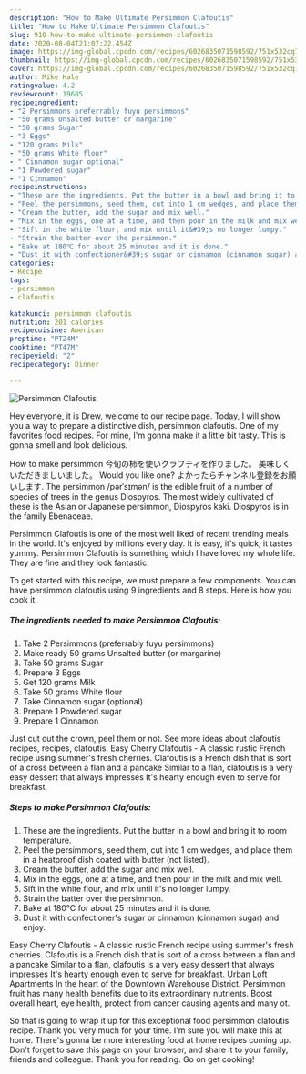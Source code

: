 ```yaml
---
description: "How to Make Ultimate Persimmon Clafoutis"
title: "How to Make Ultimate Persimmon Clafoutis"
slug: 910-how-to-make-ultimate-persimmon-clafoutis
date: 2020-08-04T21:07:22.454Z
image: https://img-global.cpcdn.com/recipes/6026835071598592/751x532cq70/persimmon-clafoutis-recipe-main-photo.jpg
thumbnail: https://img-global.cpcdn.com/recipes/6026835071598592/751x532cq70/persimmon-clafoutis-recipe-main-photo.jpg
cover: https://img-global.cpcdn.com/recipes/6026835071598592/751x532cq70/persimmon-clafoutis-recipe-main-photo.jpg
author: Mike Hale
ratingvalue: 4.2
reviewcount: 19685
recipeingredient:
- "2 Persimmons preferrably fuyu persimmons"
- "50 grams Unsalted butter or margarine"
- "50 grams Sugar"
- "3 Eggs"
- "120 grams Milk"
- "50 grams White flour"
- " Cinnamon sugar optional"
- "1 Powdered sugar"
- "1 Cinnamon"
recipeinstructions:
- "These are the ingredients. Put the butter in a bowl and bring it to room temperature."
- "Peel the persimmons, seed them, cut into 1 cm wedges, and place them in a heatproof dish coated with butter (not listed)."
- "Cream the butter, add the sugar and mix well."
- "Mix in the eggs, one at a time, and then pour in the milk and mix well."
- "Sift in the white flour, and mix until it&#39;s no longer lumpy."
- "Strain the batter over the persimmon."
- "Bake at 180℃ for about 25 minutes and it is done."
- "Dust it with confectioner&#39;s sugar or cinnamon (cinnamon sugar) and enjoy."
categories:
- Recipe
tags:
- persimmon
- clafoutis

katakunci: persimmon clafoutis 
nutrition: 201 calories
recipecuisine: American
preptime: "PT24M"
cooktime: "PT47M"
recipeyield: "2"
recipecategory: Dinner

---
```



![Persimmon Clafoutis](https://img-global.cpcdn.com/recipes/6026835071598592/751x532cq70/persimmon-clafoutis-recipe-main-photo.jpg)

Hey everyone, it is Drew, welcome to our recipe page. Today, I will show you a way to prepare a distinctive dish, persimmon clafoutis. One of my favorites food recipes. For mine, I'm gonna make it a little bit tasty. This is gonna smell and look delicious.

How to make persimmon 今旬の柿を使いクラフティを作りました。 美味しくいただきましいました。 Would you like one? よかったらチャンネル登録をお願いします. The persimmon /pərˈsɪmən/ is the edible fruit of a number of species of trees in the genus Diospyros. The most widely cultivated of these is the Asian or Japanese persimmon, Diospyros kaki. Diospyros is in the family Ebenaceae.

Persimmon Clafoutis is one of the most well liked of recent trending meals in the world. It's enjoyed by millions every day. It is easy, it's quick, it tastes yummy. Persimmon Clafoutis is something which I have loved my whole life. They are fine and they look fantastic.


To get started with this recipe, we must prepare a few components. You can have persimmon clafoutis using 9 ingredients and 8 steps. Here is how you cook it.

<!--inarticleads1-->

##### The ingredients needed to make Persimmon Clafoutis:

1. Take 2 Persimmons (preferrably fuyu persimmons)
1. Make ready 50 grams Unsalted butter (or margarine)
1. Take 50 grams Sugar
1. Prepare 3 Eggs
1. Get 120 grams Milk
1. Take 50 grams White flour
1. Take  Cinnamon sugar (optional)
1. Prepare 1 Powdered sugar
1. Prepare 1 Cinnamon


Just cut out the crown, peel them or not. See more ideas about clafoutis recipes, recipes, clafoutis. Easy Cherry Clafoutis - A classic rustic French recipe using summer&#39;s fresh cherries. Clafoutis is a French dish that is sort of a cross between a flan and a pancake Similar to a flan, clafoutis is a very easy dessert that always impresses It&#39;s hearty enough even to serve for breakfast. 

<!--inarticleads2-->

##### Steps to make Persimmon Clafoutis:

1. These are the ingredients. Put the butter in a bowl and bring it to room temperature.
1. Peel the persimmons, seed them, cut into 1 cm wedges, and place them in a heatproof dish coated with butter (not listed).
1. Cream the butter, add the sugar and mix well.
1. Mix in the eggs, one at a time, and then pour in the milk and mix well.
1. Sift in the white flour, and mix until it&#39;s no longer lumpy.
1. Strain the batter over the persimmon.
1. Bake at 180℃ for about 25 minutes and it is done.
1. Dust it with confectioner&#39;s sugar or cinnamon (cinnamon sugar) and enjoy.


Easy Cherry Clafoutis - A classic rustic French recipe using summer&#39;s fresh cherries. Clafoutis is a French dish that is sort of a cross between a flan and a pancake Similar to a flan, clafoutis is a very easy dessert that always impresses It&#39;s hearty enough even to serve for breakfast. Urban Loft Apartments In the heart of the Downtown Warehouse District. Persimmon fruit has many health benefits due to its extraordinary nutrients. Boost overall heart, eye health, protect from cancer causing agents and many ot. 

So that is going to wrap it up for this exceptional food persimmon clafoutis recipe. Thank you very much for your time. I'm sure you will make this at home. There's gonna be more interesting food at home recipes coming up. Don't forget to save this page on your browser, and share it to your family, friends and colleague. Thank you for reading. Go on get cooking!
